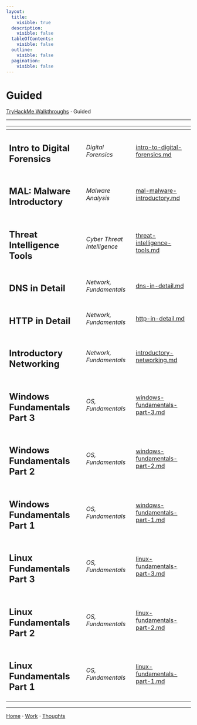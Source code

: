 ```yaml
---
layout:
  title:
    visible: true
  description:
    visible: false
  tableOfContents:
    visible: false
  outline:
    visible: false
  pagination:
    visible: false
---
```


# Guided

[TryHackMe Walkthroughs](../) ⋅ Guided

***

<table data-view="cards"><thead><tr><th></th><th></th><th data-hidden data-card-target data-type="content-ref"></th></tr></thead><tbody>
<tr><td><h2>Intro to Digital Forensics</h2></td><td><em>Digital Forensics</em></td><td><a href="intro-to-digital-forensics.md">intro-to-digital-forensics.md</a></td></tr>
<tr><td><h2>MAL: Malware Introductory</h2></td><td><em>Malware Analysis</em></td><td><a href="mal-malware-introductory.md">mal-malware-introductory.md</a></td></tr><tr><td><h2>Threat Intelligence Tools</h2></td><td><em>Cyber Threat Intelligence</em></td><td><a href="threat-intelligence-tools.md">threat-intelligence-tools.md</a></td></tr><tr><td><h2>DNS in Detail</h2></td><td><em>Network, Fundamentals</em></td><td><a href="dns-in-detail.md">dns-in-detail.md</a></td></tr><tr><td><h2>HTTP in Detail</h2></td><td><em>Network, Fundamentals</em></td><td><a href="http-in-detail.md">http-in-detail.md</a></td></tr><tr><td><h2>Introductory Networking</h2></td><td><em>Network, Fundamentals</em></td><td><a href="introductory-networking.md">introductory-networking.md</a></td></tr><tr><td><h2>Windows Fundamentals Part 3</h2></td><td><em>OS, Fundamentals</em></td><td><a href="windows-fundamentals-part-3.md">windows-fundamentals-part-3.md</a></td></tr><tr><td><h2>Windows Fundamentals Part 2</h2></td><td><em>OS, Fundamentals</em></td><td><a href="windows-fundamentals-part-2.md">windows-fundamentals-part-2.md</a></td></tr><tr><td><h2>Windows Fundamentals Part 1</h2></td><td><em>OS, Fundamentals</em></td><td><a href="windows-fundamentals-part-1.md">windows-fundamentals-part-1.md</a></td></tr><tr><td><h2>Linux Fundamentals Part 3</h2></td><td><em>OS, Fundamentals</em></td><td><a href="linux-fundamentals-part-3.md">linux-fundamentals-part-3.md</a></td></tr><tr><td><h2>Linux Fundamentals Part 2</h2></td><td><em>OS, Fundamentals</em></td><td><a href="linux-fundamentals-part-2.md">linux-fundamentals-part-2.md</a></td></tr><tr><td><h2>Linux Fundamentals Part 1</h2></td><td><em>OS, Fundamentals</em></td><td><a href="linux-fundamentals-part-1.md">linux-fundamentals-part-1.md</a></td></tr></tbody></table>

***

[Home](https://app.gitbook.com/o/0kO27okC5uVB9ALX3rho/s/036xtfEIzcEdGegONXWM/) ⋅ [Work](https://app.gitbook.com/o/0kO27okC5uVB9ALX3rho/s/WaFS755Q4sf02CxLcghQ/) ⋅ [Thoughts](https://app.gitbook.com/o/0kO27okC5uVB9ALX3rho/s/s4QQPMntQ25hmJToKSOu/)

